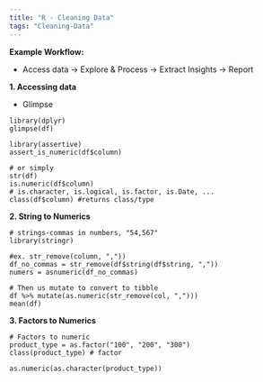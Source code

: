 ```yaml
---
title: "R - Cleaning Data"
tags: "Cleaning-Data"
---
```


**Example Workflow:**

- Access data -> Explore & Process -> Extract Insights -> Report

**1. Accessing data**

- Glimpse

```{r}
library(dplyr)
glimpse(df)

library(assertive)
assert_is_numeric(df$column)

# or simply
str(df)
is.numeric(df$column)
# is.character, is.logical, is.factor, is.Date, ...
class(df$column) #returns class/type
```

**2. String to Numerics**

```{r}
# strings-commas in numbers, "54,567"
library(stringr)

#ex. str_remove(column, ","))
df_no_commas = str_remove(df$string(df$string, ","))
numers = asnumeric(df_no_commas) 

# Then us mutate to convert to tibble
df %>% mutate(as.numeric(str_remove(col, ",")))
mean(df)
```

**3. Factors to Numerics**
	
```{r}
# Factors to numeric
product_type = as.factor("100", "200", "300")
class(product_type) # factor

as.numeric(as.character(product_type))
```





































